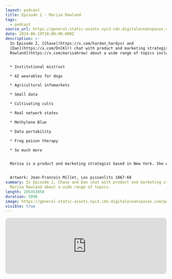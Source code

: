 ```yaml
---
layout: podcast
title: Episode 2 - Marisa Rowland
tags:
  - podcast
source_url: https://general-static-assets.nyc3.cdn.digitaloceanspaces.com/podcasts/episode-2_marisa-rowland.mp3
date: 2024-06-19T18:00:00.000Z
description: >-
  In Episode 2, [Chase](https://x.com/harden_hardys) and
  [Dan](https://x.com/DnlKlr) chat with product and marketing strategist [Marisa
  Rowland](https://x.com/marisahrow) about a wide range of topics including:


  * Institutional mistrust

  * AI wearables for dogs

  * Agricultural infomarkets

  * Small data

  * Cultivating cults

  * Real network states

  * Methylene Blue

  * Data portability

  * Frog poison therapy

  * So much more


  Marisa is a product and marketing strategist based in New York. She was the first hire at [Arable Labs](https://www.arable.com/), an agricultural technology startup, and went on to lead their Product team. She joined [Tlon Corporation](https://tlon.io/) as VP of Marketing and threw the first [Assembly](https://assembly.urbit.org/), an Urbit unconference. She then transitioned to VP of Product and lead the launch of Groups and Talk. Lately, Marisa has launched [Uncommons Crypto](https://x.com/uncommonscrypto) and her own studio called [Hope Rodeo](https://hope.rodeo/). 


  Artwork: Jean-Francois Millet, Les pissenlits 1867-68
summary: In Episode 2, Chase and Dan chat with product and marketing strategist
  Marisa Rowland about a wide range of topics.
length: 205453850
duration: 5098
image: https://general-static-assets.nyc3.cdn.digitaloceanspaces.com/podcasts/episode-2.png
visible: true
---
```

<iframe id="embedPlayer" src="https://embed.podcasts.apple.com/us/podcast/episode-2-marisa-rowland/id1750587121?i=1000659567234&amp;itsct=podcast_box_player&amp;itscg=30200&amp;ls=1&amp;theme=auto" height="175px" frameborder="0" sandbox="allow-forms allow-popups allow-same-origin allow-scripts allow-top-navigation-by-user-activation" allow="autoplay *; encrypted-media *; clipboard-write" style="width: 100%; max-width: 660px; overflow: hidden; border-radius: 10px; transform: translateZ(0px); animation: 2s 6 loading-indicator; background-color: rgb(228, 228, 228);"></iframe>
